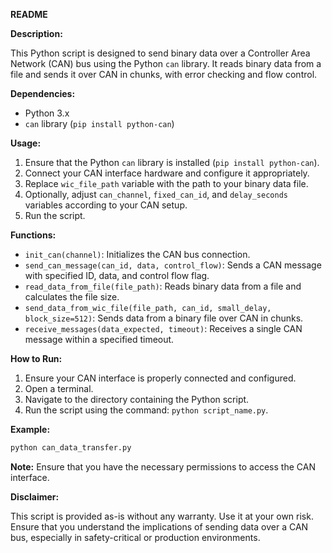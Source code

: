 **README**

**Description:**

This Python script is designed to send binary data over a Controller Area Network (CAN) bus using the Python `can` library. It reads binary data from a file and sends it over CAN in chunks, with error checking and flow control.

**Dependencies:**

- Python 3.x
- `can` library (`pip install python-can`)

**Usage:**

1. Ensure that the Python `can` library is installed (`pip install python-can`).
2. Connect your CAN interface hardware and configure it appropriately.
3. Replace `wic_file_path` variable with the path to your binary data file.
4. Optionally, adjust `can_channel`, `fixed_can_id`, and `delay_seconds` variables according to your CAN setup.
5. Run the script.

**Functions:**

- `init_can(channel)`: Initializes the CAN bus connection.
- `send_can_message(can_id, data, control_flow)`: Sends a CAN message with specified ID, data, and control flow flag.
- `read_data_from_file(file_path)`: Reads binary data from a file and calculates the file size.
- `send_data_from_wic_file(file_path, can_id, small_delay, block_size=512)`: Sends data from a binary file over CAN in chunks.
- `receive_messages(data_expected, timeout)`: Receives a single CAN message within a specified timeout.

**How to Run:**

1. Ensure your CAN interface is properly connected and configured.
2. Open a terminal.
3. Navigate to the directory containing the Python script.
4. Run the script using the command: `python script_name.py`.

**Example:**

```bash
python can_data_transfer.py
```

**Note:** Ensure that you have the necessary permissions to access the CAN interface.

**Disclaimer:**

This script is provided as-is without any warranty. Use it at your own risk. Ensure that you understand the implications of sending data over a CAN bus, especially in safety-critical or production environments.
